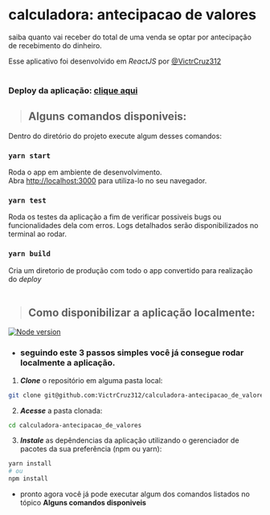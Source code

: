 # calculadora: antecipacao de valores

saiba quanto vai receber do total de uma venda se optar por antecipação de recebimento do dinheiro.

Esse aplicativo foi desenvolvido em _ReactJS_ por [@VictrCruz312](github.com/VictrCruz312) <br><br>

### Deploy da aplicação: [clique aqui]()

> ## Alguns comandos disponiveis:

Dentro do diretório do projeto execute algum desses comandos:

### `yarn start`

Roda o app em ambiente de desenvolvimento.\
Abra [http://localhost:3000](http://localhost:3000) para utiliza-lo no seu navegador.

### `yarn test`

Roda os testes da aplicação a fim de verificar possiveis bugs ou funcionalidades dela com erros. Logs detalhados serão disponibilizados no terminal ao rodar.

### `yarn build`

Cria um diretorio de produção com todo o app convertido para realização do _deploy_ <br><br>

> ## Como disponibilizar a aplicação localmente:

[![Node version](https://img.shields.io/node/v/calculadora-antecipacao_de_valores.svg)](https://nodejs.org/download/)

- ### seguindo este 3 passos simples você já consegue rodar localmente a aplicação.

1. **_Clone_** o repositório em alguma pasta local:

```bash
git clone git@github.com:VictrCruz312/calculadora-antecipacao_de_valores.git
```

2. **_Acesse_** a pasta clonada:

```bash
cd calculadora-antecipacao_de_valores
```

3. **_Instale_** as depêndencias da aplicação utilizando o gerenciador de pacotes da sua preferência (npm ou yarn):

```bash
yarn install
# ou
npm install
```

- pronto agora você já pode executar algum dos comandos listados no tópico **Alguns comandos disponiveis**
